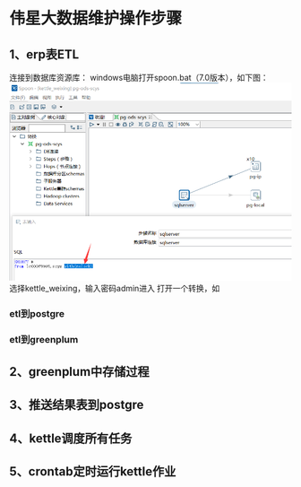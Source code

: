 # 伟星大数据维护操作步骤
## 1、erp表ETL
连接到数据库资源库：
windows电脑打开spoon.bat（7.0版本），如下图：
![](.png)
选择kettle_weixing，输入密码admin进入
打开一个转换，如

### etl到postgre

### etl到greenplum

## 2、greenplum中存储过程
## 3、推送结果表到postgre
## 4、kettle调度所有任务
## 5、crontab定时运行kettle作业
